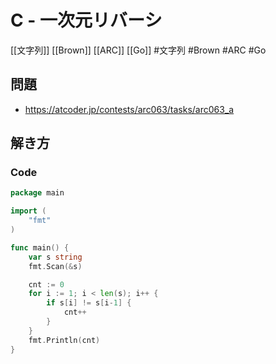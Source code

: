# C - 一次元リバーシ
[[文字列]] [[Brown]] [[ARC]] [[Go]]
#文字列 #Brown #ARC #Go 

## 問題
- https://atcoder.jp/contests/arc063/tasks/arc063_a

## 解き方
### Code
```go
package main

import (
	"fmt"
)

func main() {
	var s string
	fmt.Scan(&s)

	cnt := 0
	for i := 1; i < len(s); i++ {
		if s[i] != s[i-1] {
			cnt++
		}
	}
	fmt.Println(cnt)
}
```